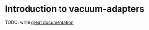 # Introduction to vacuum-adapters

TODO: write [great documentation](http://jacobian.org/writing/what-to-write/)

